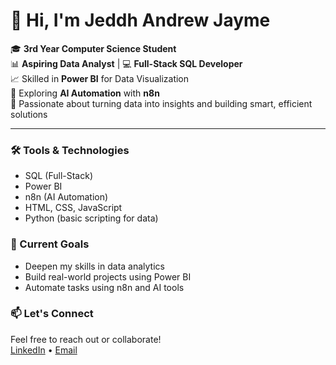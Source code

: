 # 👋 Hi, I'm Jeddh Andrew Jayme

🎓 **3rd Year Computer Science Student**  
📊 **Aspiring Data Analyst** | 💻 **Full-Stack SQL Developer**  
📈 Skilled in **Power BI** for Data Visualization  
🤖 Exploring **AI Automation** with **n8n**  
🚀 Passionate about turning data into insights and building smart, efficient solutions

---

### 🛠️ Tools & Technologies
- SQL (Full-Stack)
- Power BI
- n8n (AI Automation)
- HTML, CSS, JavaScript
- Python (basic scripting for data)

### 📌 Current Goals
- Deepen my skills in data analytics  
- Build real-world projects using Power BI  
- Automate tasks using n8n and AI tools

### 📫 Let's Connect
Feel free to reach out or collaborate!  
[LinkedIn](https://www.linkedin.com/in/jeddh-andrew-jayme-202202252/) • [Email](mailto:jaymejeddh@gmail.com)

